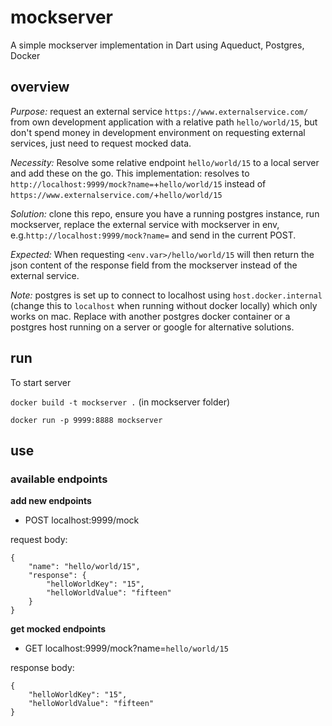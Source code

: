 # mockserver

A simple mockserver implementation in Dart using Aqueduct, Postgres, Docker

## overview

_Purpose:_ request an external service `https://www.externalservice.com/` from own development application with a relative path `hello/world/15`, but don't spend money in development environment on requesting external services, just need to request mocked data.

_Necessity:_ Resolve some relative endpoint `hello/world/15` to a local server and add these on the go. This implementation: resolves to `http://localhost:9999/mock?name=`+`hello/world/15` instead of `https://www.externalservice.com/`+`hello/world/15`

_Solution:_ clone this repo, ensure you have a running postgres instance, run mockserver, replace the external service with mockserver in env, e.g.`http://localhost:9999/mock?name=` and send in the current POST. 

_Expected:_ When requesting `<env.var>/hello/world/15` will then return the json content of the response field from the mockserver instead of the external service. 

_Note:_ postgres is set up to connect to localhost using `host.docker.internal` (change this to `localhost` when running without docker locally) which only works on mac. Replace with another postgres docker container or a postgres host running on a server or  google for alternative solutions. 



## run

To start server
 
`docker build -t mockserver .`  (in mockserver folder)

`docker run -p 9999:8888 mockserver`


## use


### available endpoints

**add new endpoints**
* POST localhost:9999/mock

request body:
```
{
	"name": "hello/world/15",
	"response": {
		"helloWorldKey": "15",
		"helloWorldValue": "fifteen"
	}
}
```


**get mocked endpoints**
* GET localhost:9999/mock?name=`hello/world/15`

response body:
```
{
    "helloWorldKey": "15",
    "helloWorldValue": "fifteen"
}
```